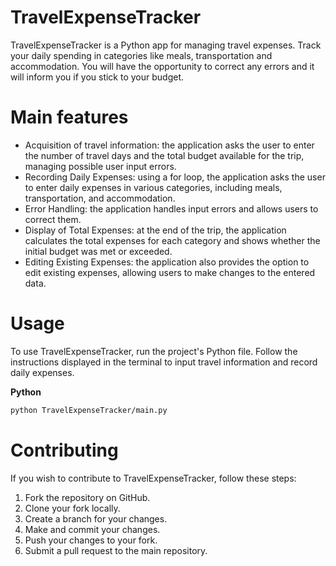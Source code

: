 # TravelExpenseTracker
TravelExpenseTracker is a Python app for managing travel expenses. Track your daily spending in categories like meals, transportation and accommodation. You will have the opportunity to correct any errors and it will inform you if you stick to your budget.
# Main features
- Acquisition of travel information: the application asks the user to enter the number of travel days and the total budget available for the trip, managing possible user input errors.
- Recording Daily Expenses: using a for loop, the application asks the user to enter daily expenses in various categories, including meals, transportation, and accommodation.
- Error Handling: the application handles input errors and allows users to correct them.
- Display of Total Expenses: at the end of the trip, the application calculates the total expenses for each category and shows whether the initial budget was met or exceeded.
- Editing Existing Expenses: the application also provides the option to edit existing expenses, allowing users to make changes to the entered data.
# Usage
To use TravelExpenseTracker, run the project's Python file. Follow the instructions displayed in the terminal to input travel information and record daily expenses.

**Python**
```sh
python TravelExpenseTracker/main.py
```
# Contributing
If you wish to contribute to TravelExpenseTracker, follow these steps:

1. Fork the repository on GitHub. 
2. Clone your fork locally.
3. Create a branch for your changes.
4. Make and commit your changes. 
5. Push your changes to your fork. 
6. Submit a pull request to the main repository.
